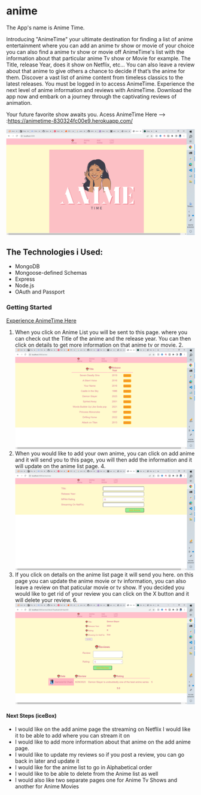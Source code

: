 # anime
The App's name is Anime Time.

Introducing "AnimeTime" your ultimate destination for finding a list of anime entertainment where you can add an anime tv show or movie of your choice you can also find a anime tv show or movie off AnimeTime's list with the information about that particular anime Tv show or Movie for example. The Title, release Year, does it show on Netflix, etc... You can also leave a review about that anime to give others a chance to decide if that’s the anime for them. Discover a vast list of anime content from timeless classics to the latest releases. You must be logged in to access AnimeTime. Experience the next level of anime information and reviews with AnimeTime. Download the app now and embark on a journey through the captivating reviews of animation. 

Your future favorite show awaits you.
Acess AnimeTime Here --> :https://animetime-830324fc00e9.herokuapp.com/

<img src=""/>![Alt text](image.png)
## The Technologies i Used:
*  MongoDB
*  Mongoose-defined Schemas
*  Express
*  Node.js
*  OAuth and Passport


### Getting Started
[Experience AnimeTime Here](url "alt text")
1. When you click on Anime List you will be sent to this page. where you can check out the Title of the anime and the release year. You can then click on details to get more information on that anime tv or movie.
2.<img src=""/>![Alt text](image-1.png)
3. When you would like to add your own anime, you can click on add anime and it will send you to this page, you will then add the information and it will update on the anime list page.
4.<img src=""/>![Alt text](image-2.png)
5. If you click on details on the anime list page it will send you here. on this page you can update the anime movie or tv information, you can also leave a review on that paticular movie or tv show. If you decided you would like to get rid of your review you can click on the X button and it will delete your review. 
6.<img src=""/>![Alt text](image-3.png)
#### Next Steps (iceBox)
* I would like on the add anime page the streaming on Netflix I would like it to be able to add where you can stream it on
* I would like to add more information about that anime on the add anime page.
* I would like to update my reviews so if you post a review, you can go back in later and update it
* I would like for the anime list to go in Alphabetical order
* I would like to be able to delete from the Anime list as well
* I would also like two separate pages one for Anime Tv Shows and another for Anime Movies

